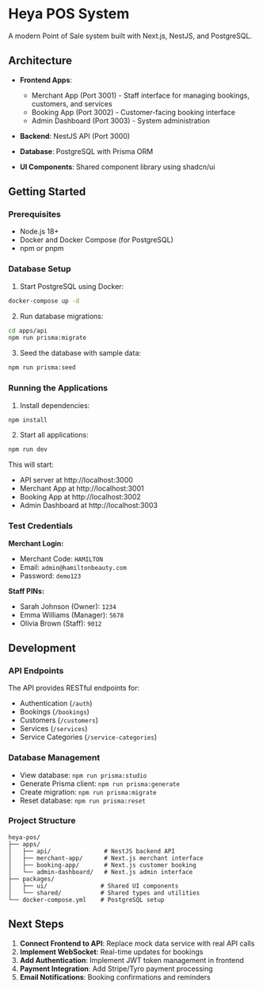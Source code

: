 # Heya POS System

A modern Point of Sale system built with Next.js, NestJS, and PostgreSQL.

## Architecture

- **Frontend Apps**: 
  - Merchant App (Port 3001) - Staff interface for managing bookings, customers, and services
  - Booking App (Port 3002) - Customer-facing booking interface
  - Admin Dashboard (Port 3003) - System administration
  
- **Backend**: NestJS API (Port 3000)
- **Database**: PostgreSQL with Prisma ORM
- **UI Components**: Shared component library using shadcn/ui

## Getting Started

### Prerequisites

- Node.js 18+
- Docker and Docker Compose (for PostgreSQL)
- npm or pnpm

### Database Setup

1. Start PostgreSQL using Docker:
```bash
docker-compose up -d
```

2. Run database migrations:
```bash
cd apps/api
npm run prisma:migrate
```

3. Seed the database with sample data:
```bash
npm run prisma:seed
```

### Running the Applications

1. Install dependencies:
```bash
npm install
```

2. Start all applications:
```bash
npm run dev
```

This will start:
- API server at http://localhost:3000
- Merchant App at http://localhost:3001
- Booking App at http://localhost:3002
- Admin Dashboard at http://localhost:3003

### Test Credentials

**Merchant Login:**
- Merchant Code: `HAMILTON`
- Email: `admin@hamiltonbeauty.com`
- Password: `demo123`

**Staff PINs:**
- Sarah Johnson (Owner): `1234`
- Emma Williams (Manager): `5678`
- Olivia Brown (Staff): `9012`

## Development

### API Endpoints

The API provides RESTful endpoints for:
- Authentication (`/auth`)
- Bookings (`/bookings`)
- Customers (`/customers`)
- Services (`/services`)
- Service Categories (`/service-categories`)

### Database Management

- View database: `npm run prisma:studio`
- Generate Prisma client: `npm run prisma:generate`
- Create migration: `npm run prisma:migrate`
- Reset database: `npm run prisma:reset`

### Project Structure

```
heya-pos/
├── apps/
│   ├── api/               # NestJS backend API
│   ├── merchant-app/      # Next.js merchant interface
│   ├── booking-app/       # Next.js customer booking
│   └── admin-dashboard/   # Next.js admin interface
├── packages/
│   ├── ui/               # Shared UI components
│   └── shared/           # Shared types and utilities
└── docker-compose.yml    # PostgreSQL setup
```

## Next Steps

1. **Connect Frontend to API**: Replace mock data service with real API calls
2. **Implement WebSocket**: Real-time updates for bookings
3. **Add Authentication**: Implement JWT token management in frontend
4. **Payment Integration**: Add Stripe/Tyro payment processing
5. **Email Notifications**: Booking confirmations and reminders
